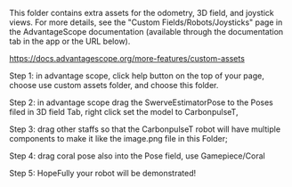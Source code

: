 This folder contains extra assets for the odometry, 3D field, and joystick views. For more details, see the "Custom Fields/Robots/Joysticks" page in the AdvantageScope documentation (available through the documentation tab in the app or the URL below).

https://docs.advantagescope.org/more-features/custom-assets

Step 1:
in advantage scope, click help button on the top of your page, choose use custom assets folder, and choose this folder.

Step 2:
in advantage scope drag the SwerveEstimatorPose to the Poses filed in 3D field Tab, right click set the model to CarbonpulseT,

Step 3:
drag other staffs so that the CarbonpulseT robot will have multiple components to make it like the image.png file in this Folder;

Step 4: 
drag coral pose also into the Pose field, use Gamepiece/Coral

Step 5:
HopeFully your robot will be demonstrated!
